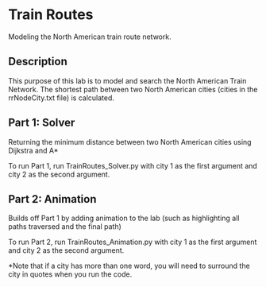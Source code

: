 # Train Routes
Modeling the North American train route network.

## Description
This purpose of this lab is to model and search the North American Train Network. The shortest path between two North American cities (cities in the rrNodeCity.txt file) is calculated.

## Part 1: Solver
Returning the minimum distance between two North American cities using Dijkstra and A*

To run Part 1, run TrainRoutes_Solver.py with city 1 as the first argument and city 2 as the second argument.

## Part 2: Animation
Builds off Part 1 by adding animation to the lab (such as highlighting all paths traversed and the final path)

To run Part 2, run TrainRoutes_Animation.py with city 1 as the first argument and city 2 as the second argument.

*Note that if a city has more than one word, you will need to surround the city in quotes when you run the code.